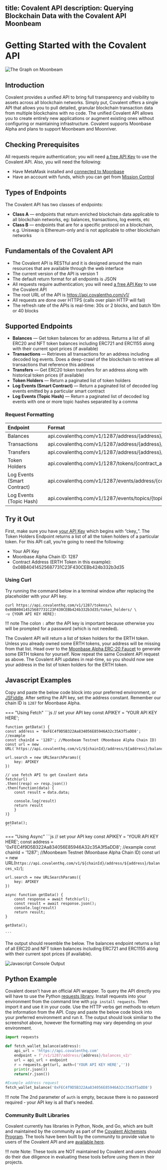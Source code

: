 title: Covalent API
description: Querying Blockchain Data with the Covalent API Moonbeam
---

# Getting Started with the Covalent API

![The Graph on Moonbeam](/images/covalent/covalentbannerimage.png)

## Introduction

Covalent provides a unified API to bring full transparency and visibility to assets across all blockchain networks. Simply put, Covalent offers a single API that allows you to pull detailed, granular blockchain transaction data from multiple blockchains with no code. The unified Covalent API allows you to create entirely new applications or augment existing ones without configuring or maintaining infrastructure. Covalent supports Moonbase Alpha and plans to support Moonbeam and Moonriver.

## Checking Prerequisites

All requests require authentication; you will need [a free API Key](https://www.covalenthq.com/platform/#/auth/register/) to use the Covalent API. 
Also, you will need the following:

 - Have MetaMask installed and [connected to Moonbase](/getting-started/moonbase/metamask/)
 - Have an account with funds, which you can get from [Mission Control](/getting-started/moonbase/faucet/)

## Types of Endpoints

The Covalent API has two classes of endpoints:

 - **Class A** — endpoints that return enriched blockchain data applicable to all blockchain networks, eg: balances, transactions, log events, etc
 - **Class B** — endpoints that are for a specific protocol on a blockchain, e.g. Uniswap is Ethereum-only and is not applicable to other blockchain networks

## Fundamentals of the Covalent API
 - The Covalent API is RESTful and it is designed around the main resources that are available through the web interface
 - The current version of the API is version 1 
 - The default return format for all endpoints is JSON 
 - All requests require authentication; you will need [a free API Key](https://www.covalenthq.com/platform/#/auth/register/) to use the Covalent API
 - The root URL of the API is https://api.covalenthq.com/v1/ 
 - All requests are done over HTTPS (calls over plain HTTP will fail)
 - The refresh rate of the APIs is real-time: 30s or 2 blocks, and batch 10m or 40 blocks  

## Supported Endpoints
 - **Balances** — Get token balances for an address. Returns a list of all ERC20 and NFT token balances including ERC721 and ERC1155 along with their current spot prices (if available)
 - **Transactions** — Retrieves all transactions for an address including decoded log events. Does a deep-crawl of the blockchain to 
 retrieve all transactions that reference this address
 - **Transfers** — Get ERC20 token transfers for an address along with historical token prices (if available)
 - **Token Holders** — Return a paginated list of token holders
 - **Log Events (Smart Contract)** — Return a paginated list of decoded log events emitted by a particular smart contract
 - **Log Events (Topic Hash)** — Return a paginated list of decoded log events with one or more topic hashes separated by a comma


### Request Formatting
   | Endpoint |     | Format |
   | :---------- | :-: | :------------------- |
   |      Balances       |     |          api.covalenthq.com/v1/1287/address/{address}/balances_v2/          |
   |      Transactions       |     |           api.covalenthq.com/v1/1287/address/{address}/transactions_v2/|
   |      Transfers       |     |           api.covalenthq.com/v1/1287/address/{address}/transfers_v2/           |
   |      Token Holders       |     |           api.covalenthq.com/v1/1287/tokens/{contract_address}/token_holders/           |
   |      Log Events (Smart Contract)       |     |           api.covalenthq.com/v1/1287/events/address/{contract_address}/           |
   |      Log Events (Topic Hash)      |     |           api.covalenthq.com/v1/1287/events/topics/{topic}/           |

## Try it Out
First, make sure you have [your API Key](https://www.covalenthq.com/platform/#/auth/register/) which begins with “ckey_”. The Token Holders Endpoint returns a list of all the token holders of a particular token. For this API call, you’re going to need the following: 

 - Your API Key
 - Moonbase Alpha Chain ID: 1287
 - Contract Address (ERTH Token in this example): 0x08B40414525687731C23F430CEBb424b332b3d35

### Using Curl
Try running the command below in a terminal window after replacing the placeholder with your API key.

```
curl https://api.covalenthq.com/v1/1287/tokens/\
0x08B40414525687731C23F430CEBb424b332b3d35/token_holders/ \
-u {YOUR API KEY HERE}:
```
!!! note
    The colon `:` after the API key is important because otherwise you will be prompted for a password (which is not needed).


The Covalent API will return a list of token holders for the ERTH token. Unless you already owned some ERTH tokens, your address will be missing from that list. Head over to the [Moonbase Alpha ERC-20 Faucet](https://moonbase-minterc20.netlify.app/) to generate some ERTH tokens for yourself. Now repeat the same Covalent API request as above. The Covalent API updates in real-time, so you should now see your address in the list of token holders for the ERTH token.

## Javascript Examples
Copy and paste the below code block into your preferred environment, or [JSFiddle](https://jsfiddle.net/). After setting the API key, set the address constant. Remember our chain ID is `1287` for Moonbase Alpha.

=== "Using Fetch"
    ```js
    // set your API key
	const APIKEY = 'YOUR API KEY HERE';

	function getData() {
    const address = '0xFEC4f9D5B322Aa834056E85946A32c35A3f5aDD8'; //example
    const chainId = '1287'; //Moonbeam Testnet (Moonbase Alpha Chain ID)
    const url = new URL(`https://api.covalenthq.com/v1/${chainId}/address/${address}/balances_v2/`);
    
    url.search = new URLSearchParams({
        key: APIKEY
    })

    // use fetch API to get Covalent data
    fetch(url)
    .then((resp) => resp.json())
    .then(function(data) {
        const result = data.data;
  
        console.log(result)
        return result
        }
	)}

    getData();
    ```

=== "Using Async"
    ```js
    // set your API key
    const APIKEY = 'YOUR API KEY HERE';
	const address = '0xFEC4f9D5B322Aa834056E85946A32c35A3f5aDD8'; //example
	const chainId = '1287'; //Moonbeam Testnet (Moonbase Alpha Chain ID)
	const url = new URL(`https://api.covalenthq.com/v1/${chainId}/address/${address}/balances_v2/`);

    url.search = new URLSearchParams({
        key: APIKEY
    })

    async function getData() {
    	const response = await fetch(url);
    	const result = await response.json();
    	console.log(result)
    	return result;
	}

	getData();

    ```

The output should resemble the below. The balances endpoint returns a list of all ERC20 and NFT token balances including ERC721 and ERC1155 along with their current spot prices (if available).

![Javascript Console Output](/images/covalent/covalentjs.png)

## Python Example
Covalent doesn’t have an official API wrapper. To query the API directly you will have to use the Python [requests library](https://pypi.org/project/requests/). Install requests into your environment from the command line with `pip install requests`. Then import it and use it in your code. Use the HTTP verbs get methods to return the information from the API. Copy and paste the below code block into your preferred environment and run it. The output should look similiar to the screenshot above, however the formatting may vary depending on your environment.

```python
import requests

def fetch_wallet_balance(address):
	api_url = 'https://api.covalenthq.com'
    endpoint = f'/v1/1287/address/{address}/balances_v2/'
    url = api_url + endpoint
    r = requests.get(url, auth=('YOUR API KEY HERE',''))
    print(r.json())
    return(r.json())

#Example address request
fetch_wallet_balance('0xFEC4f9D5B322Aa834056E85946A32c35A3f5aDD8')

```

!!! note
    The 2nd parameter of `auth` is empty, because there is no password required - your API key is all that's needed.

### Community Built Libraries
Covalent currently has libraries in Python, Node, and Go, which are built and maintained by the community as part of the [Covalent Alchemists Program](https://www.covalenthq.com/ambassador/). The tools have been built by the community to provide value to users of the Covalent API and are [available here](https://www.covalenthq.com/docs/tools/community).

!!! note
    Note: These tools are NOT maintained by Covalent and users should do their due diligence in evaluating these tools before using them in their projects.


